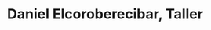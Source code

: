 ---
title: "Daniel Elcoroberecibar, Taller"
url: /bergara/daniel-elcoroberecibar-taller/
shop: reparación de automóviles
---